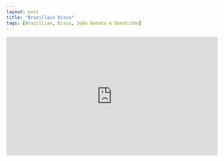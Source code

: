 ```yaml
---
layout: post
title: "Brazillain Disco"
tags: [Brazillian, Disco, João Donato e Donatinho]
---
```


<div class="embed-responsive embed-responsive-16by9">
    <iframe width="560" height="315" src="https://www.youtube.com/embed/d_PtrBUxAtA" frameborder="0" allow="autoplay; encrypted-media" allowfullscreen></iframe>
</div>
